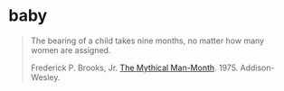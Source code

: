 # baby

> The bearing of a child takes nine months, no matter how many women are assigned.
>
> Frederick P. Brooks, Jr. [The Mythical Man-Month](docs/Brooks1975.pdf). 1975. Addison-Wesley.
